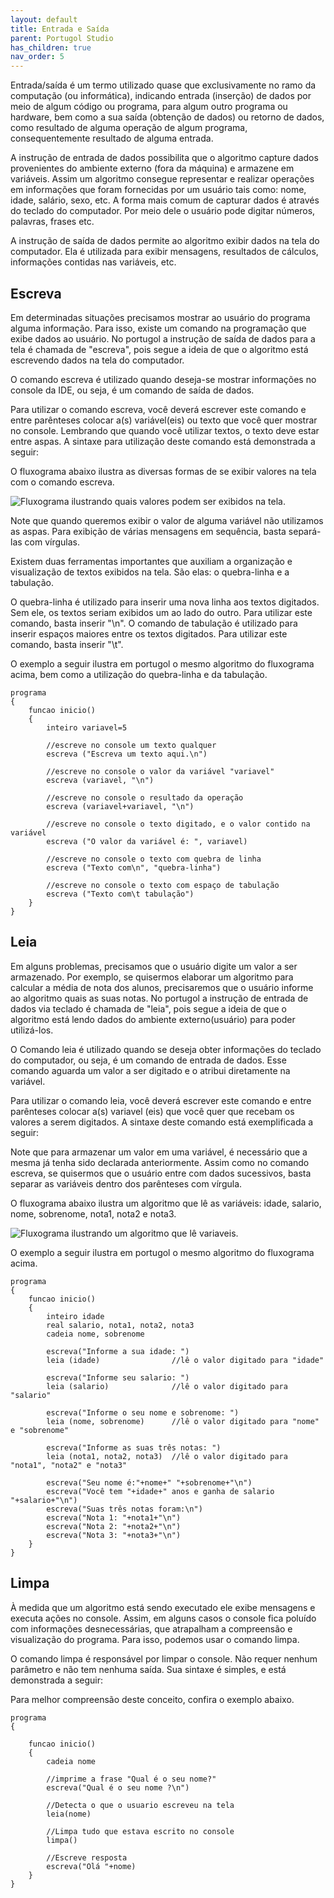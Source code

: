 ```yaml
---
layout: default
title: Entrada e Saída
parent: Portugol Studio
has_children: true
nav_order: 5
---
```


Entrada/saída é um termo utilizado quase que exclusivamente no ramo da computação (ou informática), indicando entrada (inserção) de dados por meio de algum código ou programa, para algum outro programa ou hardware, bem como a sua saída (obtenção de dados) ou retorno de dados, como resultado de alguma operação de algum programa, consequentemente resultado de alguma entrada. 

A instrução de entrada de dados possibilita que o algoritmo capture dados provenientes do ambiente externo (fora da máquina) e armazene em variáveis. Assim um algoritmo consegue representar e realizar operações em informações que foram fornecidas por um usuário tais como: nome, idade, salário, sexo, etc. A forma mais comum de capturar dados é através do teclado do computador. Por meio dele o usuário pode digitar números, palavras, frases etc.

A instrução de saída de dados permite ao algoritmo exibir dados na tela do computador. Ela é utilizada para exibir mensagens, resultados de cálculos, informações contidas nas variáveis, etc.

## Escreva

Em determinadas situações precisamos mostrar ao usuário do programa alguma informação. Para isso, existe um comando na programação que exibe dados ao usuário. No portugol a instrução de saída de dados para a tela é chamada de "escreva", pois segue a ideia de que o algoritmo está escrevendo dados na tela do computador.

O comando escreva é utilizado quando deseja-se mostrar informações no console da IDE, ou seja, é um comando de saída de dados.

Para utilizar o comando escreva, você deverá escrever este comando e entre parênteses colocar a(s) variável(eis) ou texto que você quer mostrar no console. Lembrando que quando você utilizar textos, o texto deve estar entre aspas. A sintaxe para utilização deste comando está demonstrada a seguir:

O fluxograma abaixo ilustra as diversas formas de se exibir valores na tela com o comando escreva.

![Fluxograma ilustrando quais valores podem ser exibidos na tela.](../../../recursos/imagens/Portugol/Escreva.png)

Note que quando queremos exibir o valor de alguma variável não utilizamos as aspas. Para exibição de várias mensagens em sequência, basta separá-las com vírgulas.

Existem duas ferramentas importantes que auxiliam a organização e visualização de textos exibidos na tela. São elas: o quebra-linha e a tabulação.

O quebra-linha é utilizado para inserir uma nova linha aos textos digitados. Sem ele, os textos seriam exibidos um ao lado do outro. Para utilizar este comando, basta inserir "\n". O comando de tabulação é utilizado para inserir espaços maiores entre os textos digitados. Para utilizar este comando, basta inserir "\t".

O exemplo a seguir ilustra em portugol o mesmo algoritmo do fluxograma acima, bem como a utilização do quebra-linha e da tabulação.

```
programa
{
    funcao inicio()
    {
        inteiro variavel=5

        //escreve no console um texto qualquer
        escreva ("Escreva um texto aqui.\n")

        //escreve no console o valor da variável "variavel"
        escreva (variavel, "\n")

        //escreve no console o resultado da operação
        escreva (variavel+variavel, "\n")

        //escreve no console o texto digitado, e o valor contido na variável
        escreva ("O valor da variável é: ", variavel)		
		
		//escreve no console o texto com quebra de linha
		escreva ("Texto com\n", "quebra-linha")		
		
		//escreve no console o texto com espaço de tabulação
		escreva ("Texto com\t tabulação")
    }
}

```


## Leia

Em alguns problemas, precisamos que o usuário digite um valor a ser armazenado. Por exemplo, se quisermos elaborar um algoritmo para calcular a média de nota dos alunos, precisaremos que o usuário informe ao algoritmo quais as suas notas. No portugol a instrução de entrada de dados via teclado é chamada de "leia", pois segue a ideia de que o algoritmo está lendo dados do ambiente externo(usuário) para poder utilizá-los.

O Comando leia é utilizado quando se deseja obter informações do teclado do computador, ou seja, é um comando de entrada de dados. Esse comando aguarda um valor a ser digitado e o atribui diretamente na variável.

Para utilizar o comando leia, você deverá escrever este comando e entre parênteses colocar a(s) variavel (eis) que você quer que recebam os valores a serem digitados. A sintaxe deste comando está exemplificada a seguir:

Note que para armazenar um valor em uma variável, é necessário que a mesma já tenha sido declarada anteriormente. Assim como no comando escreva, se quisermos que o usuário entre com dados sucessivos, basta separar as variáveis dentro dos parênteses com vírgula.

O fluxograma abaixo ilustra um algoritmo que lê as variáveis: idade, salario, nome, sobrenome, nota1, nota2 e nota3.

![Fluxograma ilustrando um algoritmo que lê variaveis.](../../../recursos/imagens/Portugol/Leia.png)

O exemplo a seguir ilustra em portugol o mesmo algoritmo do fluxograma acima.

```
programa
{
    funcao inicio()
    {
		inteiro idade
		real salario, nota1, nota2, nota3
		cadeia nome, sobrenome
		
		escreva("Informe a sua idade: ")
		leia (idade)				//lê o valor digitado para "idade"
		
		escreva("Informe seu salario: ")
		leia (salario)				//lê o valor digitado para "salario"
		
		escreva("Informe o seu nome e sobrenome: ")
		leia (nome, sobrenome)		//lê o valor digitado para "nome" e "sobrenome"
		
		escreva("Informe as suas três notas: ")
		leia (nota1, nota2, nota3)	//lê o valor digitado para "nota1", "nota2" e "nota3"

		escreva("Seu nome é:"+nome+" "+sobrenome+"\n")
		escreva("Você tem "+idade+" anos e ganha de salario "+salario+"\n")
		escreva("Suas três notas foram:\n")
		escreva("Nota 1: "+nota1+"\n")
		escreva("Nota 2: "+nota2+"\n")
		escreva("Nota 3: "+nota3+"\n")
    }
}

```

## Limpa

À medida que um algoritmo está sendo executado ele exibe mensagens e executa ações no console. Assim, em alguns casos o console fica poluído com informações desnecessárias, que atrapalham a compreensão e visualização do programa. Para isso, podemos usar o comando limpa.

O comando limpa é responsável por limpar o console. Não requer nenhum parâmetro e não tem nenhuma saída. Sua sintaxe é simples, e está demonstrada a seguir:

Para melhor compreensão deste conceito, confira o exemplo abaixo.

```
programa
{
	
    funcao inicio()
    {
        cadeia nome

        //imprime a frase "Qual é o seu nome?"
        escreva("Qual é o seu nome ?\n")

        //Detecta o que o usuario escreveu na tela
        leia(nome)
		
        //Limpa tudo que estava escrito no console 
        limpa()
		
        //Escreve resposta
        escreva("Olá "+nome)
    }
}

```




